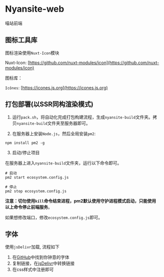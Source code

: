 # Nyansite-web

喵站前端

## 图标工具库

图标渲染使用`Nuxt-Icon`模块

Nuxt-Icon: [https://github.com/nuxt-modules/icon](https://github.com/nuxt-modules/icon)

图标库：

`Icônes`: [https://icones.js.org](https://icones.js.org)

## 打包部署(以SSR同构渲染模式)

1. 运行`pack.sh`，将自动化完成打包构建流程，生成`nyansite-build`文件夹。拷贝`nyansite-build`文件夹至服务器即可。

2. 在服务器上安装`Node.js`，然后全局安装`pm2`: 
~~~shell
npm install pm2 -g
~~~

3. 启动/停止项目

在服务器上进入`nyansite-build`文件夹，运行以下命令即可。

~~~shell
# 启动
pm2 start ecosystem.config.js

# 停止
pm2 stop ecosystem.config.js
~~~

**注意：切勿使用`kill`命令结束进程，pm2默认使用守护进程模式启动，只能使用以上命令停止前端服务**。

如果想修改端口，修改`ecosystem.config.js`即可。

## 字体

使用`jsDelivr`加载, 流程如下

1. 在[GitHub](https://github.com)中找到你钟意的字体
2. 复制链接，在[jsDelivr](`https://www.jsdelivr.com/github`)中转换链接
3. 在css样式中注册即可